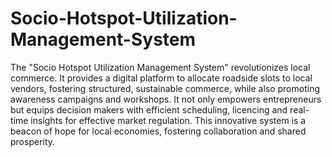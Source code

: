 # Socio-Hotspot-Utilization-Management-System
The "Socio Hotspot Utilization Management System" revolutionizes local commerce. It provides a digital platform to allocate roadside slots to local vendors, fostering structured, sustainable commerce, while also promoting awareness campaigns and workshops.
It not only empowers entrepreneurs but equips decision makers with efficient scheduling, licencing and real-time insights for effective market regulation. This innovative system is a beacon of hope for local economies, fostering collaboration and shared prosperity. 


